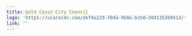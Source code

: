 ```yaml
---
title: Gold Coast City Council
logo: 'https://ucarecdn.com/def4a229-f0da-4b8e-bcb0-304135360413/'
link: ''
---
```

